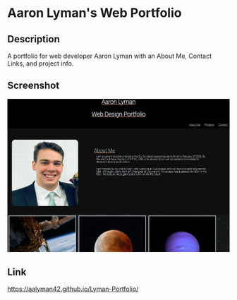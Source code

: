 # Aaron Lyman's Web Portfolio

## Description

A portfolio for web developer Aaron Lyman with an About Me, Contact Links, and project info.

## Screenshot

![Aaron's Portfolio](./assets/images/ScreenshotCapture.JPG)

## Link

https://aalyman42.github.io/Lyman-Portfolio/
